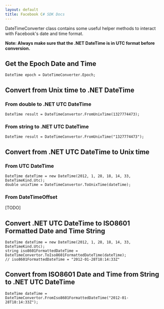 ```yaml
---
layout: default
title: Facebook C# SDK Docs
---
```


DateTimeConverter class contains some useful helper methods to interact with Facebook's date and time format.

**Note: Always make sure that the .NET DateTime is in UTC format before conversion.**

## Get the Epoch Date and Time

```
DateTime epoch = DateTimeConverter.Epoch;
```

## Convert from Unix time to .NET DateTime

### From double to .NET UTC DateTime

```
DateTime result = DateTimeConvertor.FromUnixTime(1327774473);
```

### From string to .NET UTC DateTime

```
DateTime result = DateTimeConvertor.FromUnixTime("1327774473");
```

## Convert from .NET UTC DateTime to Unix time

### From UTC DateTime

```
DateTime dateTime = new DateTime(2012, 1, 28, 18, 14, 33, DateTimeKind.Utc);
double unixTime = DateTimeConvertor.ToUnixTime(dateTime);
```

### From DateTimeOffset

[TODO]

## Convert .NET UTC DateTime to ISO8601 Formatted Date and Time String

```
DateTime dateTime = new DateTime(2012, 1, 28, 18, 14, 33, DateTimeKind.Utc);
string iso8601FormattedDateTime = DateTimeConvertor.ToIso8601FormattedDateTime(dateTime);
// iso8601FormattedDateTime = "2012-01-28T18:14:33Z"
```

## Convert from ISO8601 Date and Time from String to .NET UTC DateTime

```
DateTime dateTime = DateTimeConvertor.FromIso8601FormattedDateTime("2012-01-28T18:14:33Z");
```